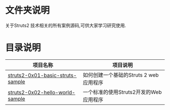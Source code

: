 # 文件夹说明

关于Struts2 技术相关的所有案例源码,可供大家学习研究使用.

# 目录说明

|项目名称|项目说明|
|--|--|
|[struts2-0x01-basic-struts-sample](https://github.com/geekxingyun/JavaEE-Framework-Sample/tree/master/Struts2-Sample/struts2-0x01-basic-struts-sample)|如何创建一个基础的Struts 2 web应用程序|
|[struts2-0x02-hello-world-sample](https://github.com/geekxingyun/JavaEE-Framework-Sample/tree/master/Struts2-Sample/struts2-0x02-hello-world-sample)|一个标准的使用Struts2开发的Web应用程序|
